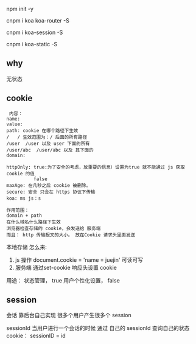 npm init  -y

cnpm i koa koa-router -S

cnpm i koa-session -S

cnpm i koa-static -S
## why

 无状态

## cookie
     内容：
    name:
    value:
    path: cookie 在哪个路径下生效
    /   / 生效范围为：/ 后面的所有路径
    /user  /user 以及 user 下面的所有
    /user/abc  /user/abc 以及 其下面的
    domain:

    httpOnly: true:为了安全的考虑，放重要的信息）设置为true 就不能通过 js 获取 cookie 的值
              false
    maxAge: 在几秒之后 cookie 被删除。
    secure: 安全 只会在 https 协议下传输
    koa: ms js：s

    作用范围：
    domain + path
    在什么域名什么路径下生效
    浏览器检查存储的 cookie，会发送给 服务端
    而且： http 传输报文的大小。 放在Cookie 请求头里面发送

本地存储
怎么来:
1. js 操作
    document.cookie = 'name = juejin'  可读可写
2. 服务端 通过set-cookie 响应头设置 cookie

用途：
状态管理， true
用户个性化设置， false

## session
会话
靠后台自己实现
很多个用户产生很多个 session 
<!-- userId 关联起来 -->
sessionId 当用户进行一个会话的时候 通过 自己的 sessionId 查询自己的状态
cookie： sessionID = id
